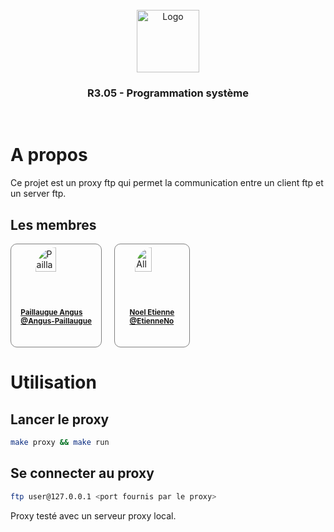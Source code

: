 <br/>
<div align="center">
  <img src="https://moodle.iut-tlse3.fr/pluginfile.php/1/core_admin/logocompact/300x300/1724778960/Logo_IUT_ACT_couleurs.png" alt="Logo" height="100">
  <h3 align="center">R3.05 - Programmation système</h3>
  <br />
</div>

# A propos

Ce projet est un proxy ftp qui permet la communication entre un client ftp et un server ftp.

## Les membres

<div style="display: flex; flex-direction: row; gap: 20px;">
  <a href="https://github.com/Angus-Paillaugue" style="display: flex; flex-direction: column; align-items: center; gap: 20px; border: 1px solid gray; padding: 5px; border-radius:10px;">
    <img src="https://avatars.githubusercontent.com/u/88200698" style="border-radius: 100%;" width="50%;" alt="Paillaugue Angus"/>
    <sub>
      <b>Paillaugue Angus</b>
      <br />
      <b>@Angus-Paillaugue</b>
    </sub>
  </a>
  <a href="https://github.com/EtienneNo" style="display: flex; flex-direction: column; align-items: center; gap: 20px; border: 1px solid gray; padding: 5px; border-radius:10px;">
    <img src="https://avatars.githubusercontent.com/u/127329381" style="border-radius: 100%;" width="50%;" width="100px;" alt="Allart Matheo"/>
    <sub>
      <b>Noel Etienne</b>
      <br />
      <b>@EtienneNo</b>
    </sub>
  </a>
</div>

# Utilisation

## Lancer le proxy

```bash
make proxy && make run
```

## Se connecter au proxy

```bash
ftp user@127.0.0.1 <port fournis par le proxy>
```

Proxy testé avec un serveur proxy local.
